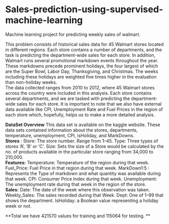 # Sales-prediction-using-supervised-machine-learning

Machine learning project for predicting weekly sales of walmart.

This problem consists of historical sales data for 45 Walmart stores located in different regions. Each store contains a number of departments, and the task is predicting the department-wide sales for each store.
In addition, Walmart runs several promotional markdown events throughout the year. These markdowns precede prominent holidays, the four largest of which are the Super Bowl, Labor Day, Thanksgiving, and Christmas. The weeks including these holidays are weighted five times higher in the evaluation than non-holiday weeks.</br>
                                            The data collected ranges from 2010 to 2012, where 45 Walmart stores across the country were included in this analysis. Each store contains several departments, and we are tasked with predicting the department-wide sales for each store. It is important to note that we also have external data available like CPI, Unemployment Rate and Fuel Prices in the region of each store which, hopefully, helps us to make a more detailed analysis.</br>
                                            
**DataSet Overview**
This data set is available on the kaggle website. These data sets contained information about the stores, departments, temperature, unemployment, CPI, isHoliday, and MarkDowns.</br>
**Stores** :
Store: The store number. Range from 1–45.
Type: Three types of stores ‘A’, ‘B’ or ‘C’.
Size: Sets the size of a Store would be calculated by the no. of products available in the particular store ranging from 34,000 to 210,000.</br>
**Features:**
Temperature: Temperature of the region during that week.
Fuel_Price: Fuel Price in that region during that week.
MarkDown1:5 : Represents the Type of markdown and what quantity was available during that week.
CPI: Consumer Price Index during that week.
Unemployment: The unemployment rate during that week in the region of the store.</br>
**Sales:**
Date: The date of the week where this observation was taken.
Weekly_Sales: The sales recorded during that Week.
Dept: One of 1–99 that shows the department.
IsHoliday: a Boolean value representing a holiday week or not.
<br/>

**Total we have 421570 values for training and 115064 for testing. **
